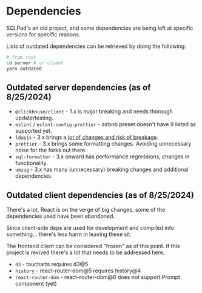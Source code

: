 # Dependencies

SQLPad's an old project, and some dependencies are being left at specific versions for specific reasons.

Lists of outdated dependencies can be retrieved by doing the following:

```sh
# from root
cd server # or client
yarn outdated
```

## Outdated server dependencies (as of 8/25/2024)

- `@clickhouse/client` - 1.x is major breaking and needs thorough update/testing. 
- `eslint` / `eslint-config-prettier` - airbnb preset doesn't have 9 listed as supported yet.
- `ldapjs` - 3.x brings a [lot of changes and risk of breakage](https://github.com/ldapjs/node-ldapjs/releases/tag/v3.0.0).
- `prettier` - 3.x brings some formatting changes. Avoiding unnecessary noise for the forks out there.
- `sql-formatter` - 3.x onward has performance regressions, changes in functionality.
- `umzug` - 3.x has many (unnecessary) breaking changes and additional dependencies.

## Outdated client dependencies (as of 8/25/2024)

There's a lot. React is on the verge of big changes, some of the dependencies used have been abandoned.

Since client-side deps are used for development and compiled into something... there's less harm in leaving these sit. 

The frontend client can be considered "frozen" as of this point. If this project is revived there's a lot that needs to be addressed here.

- `d3` - taucharts requires d3@5
- `history` - react-router-dom@5 requires history@4
- `react-router-dom` - react-router-dom@6 does not support Prompt component (yet)
